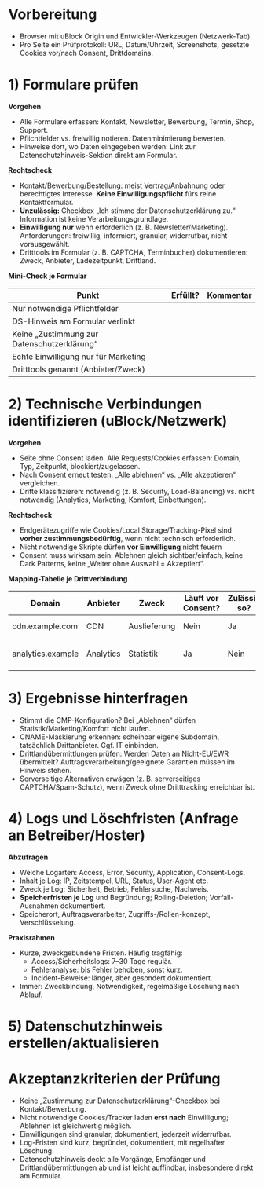 # **Vorbereitung**
- Browser mit uBlock Origin und Entwickler-Werkzeugen (Netzwerk-Tab).    
- Pro Seite ein Prüfprotokoll: URL, Datum/Uhrzeit, Screenshots, gesetzte Cookies vor/nach Consent, Dritt­domains.  

# **1) Formulare prüfen**

**Vorgehen**

- Alle Formulare erfassen: Kontakt, Newsletter, Bewerbung, Termin, Shop, Support.    
- Pflichtfelder vs. freiwillig notieren. Datenminimierung bewerten.
- Hinweise dort, wo Daten eingegeben werden: Link zur Datenschutzhinweis-Sektion direkt am Formular.

**Rechtscheck**

- Kontakt/Bewerbung/Bestellung: meist Vertrag/Anbahnung oder berechtigtes Interesse. **Keine Einwilligungspflicht** fürs reine Kontaktformular.
- **Unzulässig:** Checkbox „Ich stimme der Datenschutzerklärung zu.“ Information ist keine Verarbeitungsgrundlage.
- **Einwilligung nur** wenn erforderlich (z. B. Newsletter/Marketing). Anforderungen: freiwillig, informiert, granular, widerrufbar, nicht vorausgewählt.
- Dritttools im Formular (z. B. CAPTCHA, Terminbucher) dokumentieren: Zweck, Anbieter, Ladezeitpunkt, Drittland.

**Mini-Check je Formular**

| **Punkt**                                   | **Erfüllt?** | **Kommentar** |
| ------------------------------------------- | ------------ | ------------- |
| Nur notwendige Pflichtfelder                |              |               |
| DS-Hinweis am Formular verlinkt             |              |               |
| Keine „Zustimmung zur Datenschutzerklärung“ |              |               |
| Echte Einwilligung nur für Marketing        |              |               |
| Dritttools genannt (Anbieter/Zweck)         |              |               |

# **2) Technische Verbindungen identifizieren (uBlock/Netzwerk)**

  

**Vorgehen**

- Seite ohne Consent laden. Alle Requests/Cookies erfassen: Domain, Typ, Zeitpunkt, blockiert/zugelassen.
- Nach Consent erneut testen: „Alle ablehnen“ vs. „Alle akzeptieren“ vergleichen.
- Dritte klassifizieren: notwendig (z. B. Security, Load-Balancing) vs. nicht notwendig (Analytics, Marketing, Komfort, Einbettungen).

**Rechtscheck**

- Endgerätezugriffe wie Cookies/Local Storage/Tracking-Pixel sind **vorher zustimmungsbedürftig**, wenn nicht technisch erforderlich.    
- Nicht notwendige Skripte dürfen **vor Einwilligung** nicht feuern
- Consent muss wirksam sein: Ablehnen gleich sichtbar/einfach, keine Dark Patterns, keine „Weiter ohne Auswahl = Akzeptiert“.

**Mapping-Tabelle je Drittverbindung**

| **Domain**        | **Anbieter** | **Zweck**    | **Läuft vor Consent?** | **Zulässig so?** | **Maßnahme**           |
| ----------------- | ------------ | ------------ | ---------------------- | ---------------- | ---------------------- |
| cdn.example.com   | CDN          | Auslieferung | Nein                   | Ja               | Nennung im Hinweis     |
| analytics.example | Analytics    | Statistik    | Ja                     | Nein             | Nur nach Consent laden |

# **3) Ergebnisse hinterfragen**

- Stimmt die CMP-Konfiguration? Bei „Ablehnen“ dürfen Statistik/Marketing/Komfort nicht laufen. 
- CNAME-Maskierung erkennen: scheinbar eigene Subdomain, tatsächlich Drittanbieter. Ggf. IT einbinden.
- Drittlandübermittlungen prüfen: Werden Daten an Nicht-EU/EWR übermittelt? Auftragsverarbeitung/geeignete Garantien müssen im Hinweis stehen.
- Serverseitige Alternativen erwägen (z. B. serverseitiges CAPTCHA/Spam-Schutz), wenn Zweck ohne Dritttracking erreichbar ist.

# **4) Logs und Löschfristen (Anfrage an Betreiber/Hoster)**

**Abzufragen**
- Welche Logarten: Access, Error, Security, Application, Consent-Logs.
- Inhalt je Log: IP, Zeitstempel, URL, Status, User-Agent etc.
- Zweck je Log: Sicherheit, Betrieb, Fehlersuche, Nachweis.
- **Speicherfristen je Log** und Begründung; Rolling-Deletion; Vorfall-Ausnahmen dokumentiert.
- Speicherort, Auftragsverarbeiter, Zugriffs-/Rollen-konzept, Verschlüsselung.

**Praxisrahmen**

- Kurze, zweckgebundene Fristen. Häufig tragfähig:
    - Access/Sicherheitslogs: 7–30 Tage regulär.
    - Fehleranalyse: bis Fehler behoben, sonst kurz.
    - Incident-Beweise: länger, aber gesondert dokumentiert.
- Immer: Zweckbindung, Notwendigkeit, regelmäßige Löschung nach Ablauf.

# **5) Datenschutzhinweis erstellen/aktualisieren**


  

# **Akzeptanzkriterien der Prüfung**

- Keine „Zustimmung zur Datenschutzerklärung“-Checkbox bei Kontakt/Bewerbung.    
- Nicht notwendige Cookies/Tracker laden **erst nach** Einwilligung; Ablehnen ist gleichwertig möglich.
- Einwilligungen sind granular, dokumentiert, jederzeit widerrufbar.
- Log-Fristen sind kurz, begründet, dokumentiert, mit regelhafter Löschung.
- Datenschutzhinweis deckt alle Vorgänge, Empfänger und Drittlandübermittlungen ab und ist leicht auffindbar, insbesondere direkt am Formular.